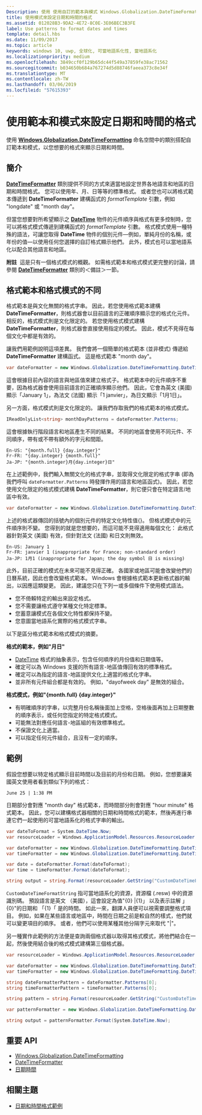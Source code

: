 ```yaml
---
Description: 使用 使用自訂的範本與模式 Windows.Globalization.DateTimeFormatting API，完全以您想要的格式顯示日期和時間。
title: 使用模式來設定日期和時間的格式
ms.assetid: 012028B3-9DA2-4E72-8C0E-3E06BEC3B3FE
label: Use patterns to format dates and times
template: detail.hbs
ms.date: 11/09/2017
ms.topic: article
keywords: windows 10, uwp, 全球化, 可當地語系化性, 當地語系化
ms.localizationpriority: medium
ms.openlocfilehash: 3849ccf0f129b65dc44f549a37859fe38ac71562
ms.sourcegitcommit: b034650b684a767274d5d88746faeea373c8e34f
ms.translationtype: MT
ms.contentlocale: zh-TW
ms.lasthandoff: 03/06/2019
ms.locfileid: "57615393"
---
```

# <a name="use-templates-and-patterns-to-format-dates-and-times"></a>使用範本和模式來設定日期和時間的格式

使用 [**Windows.Globalization.DateTimeFormatting**](/uwp/api/windows.globalization.datetimeformatting?branch=live) 命名空間中的類別搭配自訂範本和模式，以您想要的格式來顯示日期和時間。

## <a name="introduction"></a>簡介

[  **DateTimeFormatter**](/uwp/api/windows.globalization.datetimeformatting?branch=live) 類別提供不同的方式來適當地設定世界各地語言和地區的日期和時間格式。 您可以使用年、月、日等等的標準格式。 或者您也可以將格式範本傳遞到 **DateTimeFormatter** 建構函式的 *formatTemplate* 引數，例如 "longdate" 或 "month day"。

但當您想要對所希望顯示之 [**DateTime**](/uwp/api/windows.foundation.datetime?branch=live) 物件的元件順序與格式有更多控制時，您可以將格式模式傳遞到建構函式的 *formatTemplate* 引數。 格式模式使用一種特殊的語法，可讓您取得 **DateTime** 物件的個別元件&mdash;例如，單純月份的名稱，或年份的值&mdash;以使用任何您選擇的自訂格式顯示他們。 此外，模式也可以當地語系化以配合其他語言和地區。

**附註**  這是只有一個格式模式的概觀。 如需格式範本和格式模式更完整的討論，請參閱 [**DateTimeFormatter**](/uwp/api/windows.globalization.datetimeformatting?branch=live) 類別的＜備註＞一節。

## <a name="the-difference-between-format-templates-and-format-patterns"></a>格式範本和格式模式的不同

格式範本是與文化無關的格式字串。 因此，若您使用格式範本建構 **DateTimeFormatter**，則格式器會以目前語言的正確順序顯示您的格式化元件。 相反的，格式模式則是文化限定的。 若您使用格式模式建構 **DateTimeFormatter**，則格式器會直接使用指定的模式。 因此，模式不見得在每個文化中都是有效的。

讓我們用範例說明這項差異。 我們會將一個簡單的格式範本 (並非模式) 傳遞給 **DateTimeFormatter** 建構函式。 這是格式範本 "month day"。

```csharp
var dateFormatter = new Windows.Globalization.DateTimeFormatting.DateTimeFormatter("month day");
```

這會根據目前內容的語言與地區值來建立格式子。 格式範本中的元件順序不重要，因為格式器會使用目前語言的正確順序顯示他們。 因此，它會為英文 (美國) 顯示「January 1」，為法文 (法國) 顯示「1 janvier」，為日文顯示「1月1日」。

另一方面，格式模式則是文化限定的。 讓我們存取我們的格式範本的格式模式。

```csharp
IReadOnlyList<string> monthDayPatterns = dateFormatter.Patterns;
```

這會根據執行階段語言和地區產生不同的結果。 不同的地區會使用不同元件、不同順序，帶有或不帶有額外的字元和間距。

```syntax
En-US: "{month.full} {day.integer}"
Fr-FR: "{day.integer} {month.full}"
Ja-JP: "{month.integer}月{day.integer}日"
```

在上述範例中，我們輸入無關文化的格式字串，並取得文化限定的格式字串 (即為我們呼叫 `dateFormatter.Patterns` 時發揮作用的語言和地區函式)。 因此，若您使用文化限定的格式模式建構 **DateTimeFormatter**，則它便只會在特定語言/地區中有效。

```csharp
var dateFormatter = new Windows.Globalization.DateTimeFormatting.DateTimeFormatter("{month.full} {day.integer}");
```

上述的格式器傳回的括號內的個別元件的特定文化特性值{}。 但格式模式中的元件順序則不變。 您得到的就是您想要的，而這可能不見得適用每個文化： 此格式器針對英文 (美國) 有效，但針對法文 (法國) 和日文則無效。

``` syntax
En-US: January 1
Fr-FR: janvier 1 (inappropriate for France; non-standard order)
Ja-JP: 1月1 (inappropriate for Japan; the day symbol 日 is missing)
```

此外，目前正確的模式在未來可能不見得正確。 各國家或地區可能會改變他們的日曆系統，因此也會改變格式範本。 Windows 會根據格式範本更新格式器的輸出，以因應這類變更。 因此，建議您只在下列一或多個條件下使用模式語法。

-   您不倚賴特定的輸出來設定格式。
-   您不需要讓格式遵守某種文化特定標準。
-   您蓄意讓模式在各個文化特性都保持不變。
-   您意圖當地語系化實際的格式模式字串。

以下是區分格式範本和格式模式的摘要。

**格式的範本，例如"月日"**

-   [DateTime](/uwp/api/windows.foundation.datetime?branch=live) 格式的抽象表示，包含任何順序的月份值和日期值等。
-   確定可以為 Windows 支援的所有語言-地區值傳回有效的標準格式。
-   確定可以為指定的語言-地區提供文化上適當的格式化字串。
-   並非所有元件組合都是有效的。 例如，"dayofweek day" 是無效的組合。

**格式模式，例如"{month.full} {day.integer}"**

-   有明確順序的字串，以完整月份名稱後面加上空格，空格後面再加上日期整數的順序表示，或任何您指定的特定格式模式。
-   可能無法對應任何語言-地區組的有效標準格式。
-   不保證文化上適當。
-   可以指定任何元件組合，且沒有一定的順序。

## <a name="examples"></a>範例

假設您想要以特定格式顯示目前時間以及目前的月份和日期。 例如，您想要讓美國英文使用者看到類似下列的格式：

``` syntax
June 25 | 1:38 PM
```

日期部分會對應 "month day" 格式範本，而時間部分則會對應 "hour minute" 格式範本。 因此，您可以建構格式器相關的日期和時間格式的範本，然後再進行串連它們一起使用的可當地語系化的格式字串的輸出。

```csharp
var dateToFormat = System.DateTime.Now;
var resourceLoader = Windows.ApplicationModel.Resources.ResourceLoader.GetForCurrentView();

var dateFormatter = new Windows.Globalization.DateTimeFormatting.DateTimeFormatter("month day");
var timeFormatter = new Windows.Globalization.DateTimeFormatting.DateTimeFormatter("hour minute");

var date = dateFormatter.Format(dateToFormat);
var time = timeFormatter.Format(dateToFormat);

string output = string.Format(resourceLoader.GetString("CustomDateTimeFormatString"), date, time);
```

`CustomDateTimeFormatString` 指可當地語系化的資源，資源檔 (.resw) 中的資源識別碼。 預設語言是英文 （美國），這會設定為值"{0} |{1}」 以及表示註解 」{0}"的日期和 「{1}「 是的時間。 如此一來，翻譯人員便可以視需要調整格式項目。 例如，如果在某些語言或地區中，時間在日期之前是較自然的樣式，他們就可以變更項目的順序。 或者，他們可以使用某種其他分隔字元來取代 "|"。

另一種實作此範例的方法便是查詢兩個格式器以取得其格式模式，將他們結合在一起，然後使用結合後的格式模式建構第三個格式器。

```csharp
var resourceLoader = Windows.ApplicationModel.Resources.ResourceLoader.GetForCurrentView();

var dateFormatter = new Windows.Globalization.DateTimeFormatting.DateTimeFormatter("month day");
var timeFormatter = new Windows.Globalization.DateTimeFormatting.DateTimeFormatter("hour minute");

string dateFormatterPattern = dateFormatter.Patterns[0];
string timeFormatterPattern = timeFormatter.Patterns[0];

string pattern = string.Format(resourceLoader.GetString("CustomDateTimeFormatString"), dateFormatterPattern, timeFormatterPattern);

var patternFormatter = new Windows.Globalization.DateTimeFormatting.DateTimeFormatter(pattern);

string output = patternFormatter.Format(System.DateTime.Now);
```

## <a name="important-apis"></a>重要 API

* [Windows.Globalization.DateTimeFormatting](/uwp/api/windows.globalization.datetimeformatting?branch=live)
* [DateTimeFormatter](/uwp/api/windows.globalization.datetimeformatting?branch=live)
* [日期時間](/uwp/api/windows.foundation.datetime?branch=live)

## <a name="related-topics"></a>相關主題

* [日期和時間格式範例](https://go.microsoft.com/fwlink/p/?LinkId=231618)
